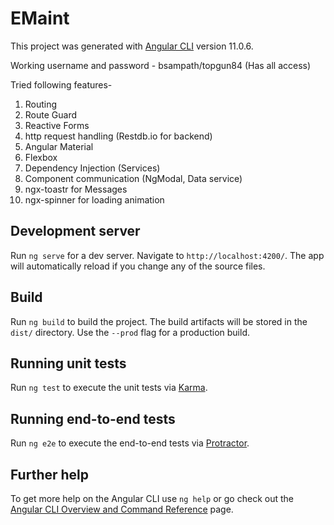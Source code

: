 # EMaint

This project was generated with [Angular CLI](https://github.com/angular/angular-cli) version 11.0.6.

Working username and password - bsampath/topgun84 (Has all access)

Tried following features- 
1. Routing
2. Route Guard
3. Reactive Forms
4. http request handling (Restdb.io for backend)
5. Angular Material
6. Flexbox
7. Dependency Injection (Services)
8. Component communication (NgModal, Data service)
9. ngx-toastr for Messages
10. ngx-spinner for loading animation

## Development server

Run `ng serve` for a dev server. Navigate to `http://localhost:4200/`. The app will automatically reload if you change any of the source files.

## Build

Run `ng build` to build the project. The build artifacts will be stored in the `dist/` directory. Use the `--prod` flag for a production build.

## Running unit tests

Run `ng test` to execute the unit tests via [Karma](https://karma-runner.github.io).

## Running end-to-end tests

Run `ng e2e` to execute the end-to-end tests via [Protractor](http://www.protractortest.org/).

## Further help

To get more help on the Angular CLI use `ng help` or go check out the [Angular CLI Overview and Command Reference](https://angular.io/cli) page.
